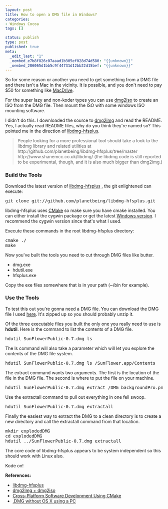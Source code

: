 ```yaml
--- 
layout: post
title: How to open a DMG file in Windows?
categories: 
- Windows Cocoa
tags: []

status: publish
type: post
published: true
meta: 
  _edit_last: "1"
  _oembed_e7b8f826c07aaad1b305ef028d74d580: "{{unknown}}"
  _oembed_286065d1bb5c9f44731d12bb22d15bef: "{{unknown}}"
---
```

So for some reason or another you need to get something from a DMG file and there isn't a Mac in the vicinity.  It is possible, and you don't need to pay $50 for something like <a href="http://www.mediafour.com/products/macdrive/">MacDrive</a>.

For the super lazy and non-koder types you can use <a href="http://vu1tur.eu.org/tools/" >dmg2iso</a> to create an ISO from the DMG file.  Then mount the ISO with some windows ISO mounting software.

I didn't do this.  I downloaded the source to <a href="http://vu1tur.eu.org/tools/" >dmg2img</a> and read the README.  Yes, I actually read README files, why do you think they're named so?  This pointed me in the direction of <a href="http://github.com/planetbeing/libdmg-hfsplus">libdmg-hfsplus</a>.

<blockquote>People looking for a more professional tool should take a look to the libdmg library and related utilities at
  http://github.com/planetbeing/libdmg-hfsplus/tree/master
  http://www.shanemcc.co.uk/libdmg/
(the libdmg code is still reported to be experimental, though, and it is also much bigger than dmg2img.)</blockquote>

<h3>Build the Tools</h3>
Download the latest version of <a href="http://github.com/planetbeing/libdmg-hfsplus">libdmg-hfsplus</a> , the git enlightened can execute:

<pre lang="objc">
git clone git://github.com/planetbeing/libdmg-hfsplus.git
</pre>

libdmg-hfsplus uses <a href="http://www.cmake.org/">CMake</a> so make sure you have cmake installed.  You can either install the cygwin package or get the latest <a href="http://www.cmake.org/cmake/resources/software.html">Windows version</a>.  I recommend the cygwin version since that's what I used.

Execute these commands in the root libdmg-hfsplus directory:
<pre lang="objc">
cmake ./
make
</pre>

Now you've built the tools you need to cut through DMG files like butter.
<ul><li>dmg.exe</li><li>hdutil.exe</li><li>hfsplus.exe</li>
</ul>

Copy the exe files somewhere that is in your path (~/bin for example).

<h3>Use the Tools</h3>

To test this out you're gonna need a DMG file. You can download the DMG file I used <a href="http://sunflower.preenandprune.com/download.php">here</a>.  It's zipped up so you should probably unzip it.

Of the three executable files you built the only one you really need to use is <strong>hdutil</strong>.  Here is the command to list the contents of a DMG file.

<pre lang="objc">
hdutil SunFlowerPublic-0.7.dmg ls
</pre>

The ls command will also take a parameter which will let you explore the contents of the DMG file system.

<pre lang="objc">
hdutil SunFlowerPublic-0.7.dmg ls /SunFlower.app/Contents
</pre>

The extract command wants two arguments.  The first is the location of the file in the DMG file.  The second is where to put the file on your machine.

<pre lang="objc">
hdutil SunFlowerPublic-0.7.dmg extract /DMG_backgroundPro.png local.png
</pre>

Use the extractall command to pull out everything in one fell swoop.

<pre lang="objc">
hdutil SunFlowerPublic-0.7.dmg extractall
</pre>

Finally the easiest way to extract the DMG to a clean directory is to create a new directory and call the extractall command from that location.

<pre lang="objc">
mkdir explodedDMG
cd explodedDMG
hdutil ../SunFlowerPublic-0.7.dmg extractall
</pre>

The core code of libdmg-hfsplus appears to be system independent so this should work with Linux also.

Kode on!

<strong>References:</strong>
<ul><li><a href="http://github.com/planetbeing/libdmg-hfsplus">libdmg-hfsplus</a></li><li><a href="http://vu1tur.eu.org/tools/" > dmg2img + dmg2iso</a> </li><li><a href="http://www.linuxjournal.com/node/6700/print">Cross-Platform Software Development Using CMake</a></li>
<li><a href="http://www.computing.net/answers/mac/dmg-without-os-x-using-a-pc/10311.html">.DMG without OS X using a PC</a></li>
</ul>
